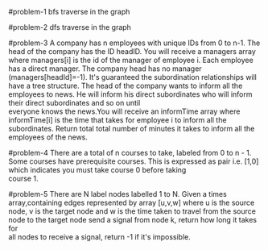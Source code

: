 #problem-1 
   bfs traverse in the graph

#problem-2 
   dfs traverse in the graph

#problem-3
  A company has n employees with unique IDs from 0 to n-1.
  The head of the company has the ID headID. 
  You will receive a managers array where managers[i] is 
  the id of the manager of employee i. Each employee has a 
  direct manager. The company head has no manager (managers[headId]=-1).
  It's guaranteed the subordination relationships will have 
  a tree structure. The head of the company wants to inform 
  all the employees to news. He will inform his direct subordinates 
  who will inform their direct subordinates and so on until  
  everyone knows the news.You will receive an informTime array 
  where informTime[i] is the time that takes for employee i to
  inform all the subordinates. Return total total number of minutes 
  it takes to inform all the employees of the news.

#problem-4
  There are a total of n courses to take, labeled from 0 to n - 1. 
  Some courses have prerequisite courses. This is expressed as pair 
  i.e. [1,0] which indicates you must take course 0 before taking  
  course 1. 

#problem-5
  There are N label nodes labelled 1 to N.
  Given a times array,containing edges represented by array 
  [u,v,w] where u is the source node, v is the target node 
  and w is the time taken to travel from the source node to 
  the target node 
  send a signal from node k, return how long it takes for  
  all nodes to receive a signal, return -1 if it's impossible. 

